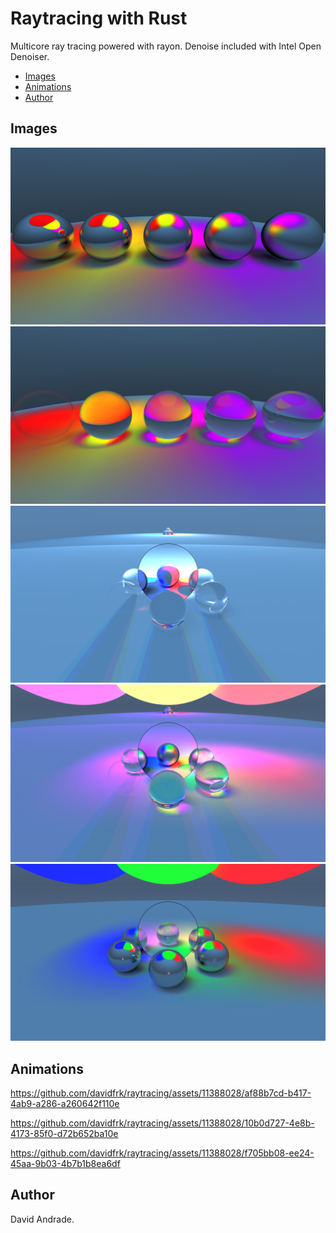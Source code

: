 # Raytracing with Rust

Multicore ray tracing powered with rayon. Denoise included with Intel Open Denoiser.

- [Images](#images)
- [Animations](#animations)
- [Author](#author)

## Images

![Metal](./images/Reflection.png)
![Refraction](./images/Refraction.png)
![PointLight](./images/PointLight.png)
![GlassPortal](./images/GlassPortal.png)
![MetalPortal](./images/MetalPortal.png)

## Animations


https://github.com/davidfrk/raytracing/assets/11388028/af88b7cd-b417-4ab9-a286-a260642f110e


https://github.com/davidfrk/raytracing/assets/11388028/10b0d727-4e8b-4173-85f0-d72b652ba10e


https://github.com/davidfrk/raytracing/assets/11388028/f705bb08-ee24-45aa-9b03-4b7b1b8ea6df

## Author

David Andrade.

